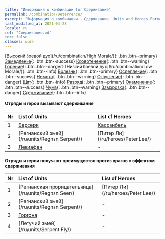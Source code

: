 ```yaml
---
title: "Информация о комбинации for Сдерживание"
permalink: /combination/Deterrence/
excerpt: "Информация о комбинации - Сдерживание. Units and Heroes Formation."
last_modified_at: 2021-04-28
locale: ru
ref: "Сдерживание.md"
toc: false
classes: wide
---
```


  [Высокий боевой дух](/ru/combination/High Morale/){: .btn .btn--primary} [Замедление](/ru/combination/Slow/){: .btn .btn--success} [Кровотечение](/ru/combination/Bleeding/){: .btn .btn--warning} [Горение](/ru/combination/Burning/){: .btn .btn--danger} [Низкий боевой дух](/ru/combination/Low Morale/){: .btn .btn--info} [Болезнь](/ru/combination/Disease/){: .btn .btn--primary} [Ослепление](/ru/combination/Blind/){: .btn .btn--success} [Немота](/ru/combination/Silence/){: .btn .btn--warning} [Оглушение](/ru/combination/Stun/){: .btn .btn--danger} [Щит](/ru/combination/Shield/){: .btn .btn--info} [Разряд](/ru/combination/Static/){: .btn .btn--primary} [Окаменение](/ru/combination/Petrify/){: .btn .btn--success} [Чума](/ru/combination/Plague/){: .btn .btn--warning} [Заморозка](/ru/combination/Freeze/){: .btn .btn--danger} [Сдерживание](/ru/combination/Deterrence/){: .btn .btn--info} 


#### Отряды и герои вызывают сдерживание

  | Nr |  List of Units  | List of Heroes | 
  |:---|:----------------|:---------------| 
  | 1 | [Берсерк](/ru/units/Berserker/) | [Кассанбель](/ru/heroes/Cassanbel/) |
  | 2 | [Регнанский змей](/ru/units/Regnan Serpent/) | [Питер Ли](/ru/heroes/Peter Lee/) |
  | 3 | [Левиафан](/ru/units/Revyaratan/) | - |


#### Отряды и герои получают преимущество против врагов с эффектом сдерживания

  | Nr |  List of Units  | List of Heroes | 
  |:---|:----------------|:---------------| 
  | 1 | [Регнанская прорицательница](/ru/units/Regnan Seer/) | [Питер Ли](/ru/heroes/Peter Lee/) |
  | 2 | [Регнанский змей](/ru/units/Regnan Serpent/) | - |
  | 3 | [Горгона](/ru/units/Gorgon/) | - |
  | 4 | [Летучий змей](/ru/units/Serpent Fly/) | - |
